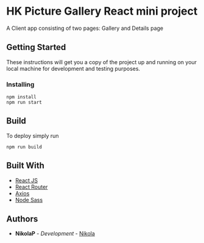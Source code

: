 # HK Picture Gallery React mini project

A Client app consisting of two pages: Gallery and Details page

## Getting Started

These instructions will get you a copy of the project up and running on your local machine for development and testing purposes.

### Installing

```
npm install
npm run start
```

## Build

To deploy simply run

```
npm run build
```

## Built With

- [React JS](https://reactjs.org/)
- [React Router](https://github.com/ReactTraining/react-router)
- [Axios](https://github.com/axios/axios)
- [Node Sass](https://github.com/sass/node-sass)

## Authors

- **NikolaP** - _Development_ - [Nikola](https://github.com/NikolaPerisic)
